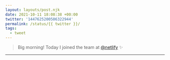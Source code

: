 ```yaml
---
layout: layouts/post.njk
date: 2021-10-11 18:08:38 +00:00
twitter: '1447625200506322944'
permalink: /status/{{ twitter }}/
tags: 
  - tweet
---
```


> Big morning! Today I joined the team at [@netlify](https://twitter.com/Netlify) ✨

---
